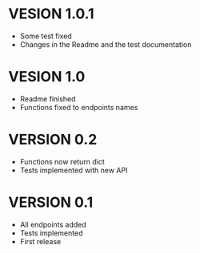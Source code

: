 # VESION 1.0.1

- Some test fixed
- Changes in the Readme and the test documentation

# VESION 1.0

- Readme finished
- Functions fixed to endpoints names

# VERSION 0.2

- Functions now return dict
- Tests implemented with new API

# VERSION 0.1

- All endpoints added
- Tests implemented
- First release
